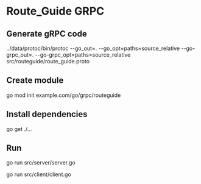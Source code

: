 # Route_Guide GRPC

## Generate gRPC code
../data/protoc/bin/protoc --go_out=. --go_opt=paths=source_relative --go-grpc_out=. --go-grpc_opt=paths=source_relative src/routeguide/route_guide.proto

## Create module
go mod init example.com/go/grpc/routeguide

## Install dependencies
go get ./...

## Run

go run src/server/server.go

go run src/client/client.go

